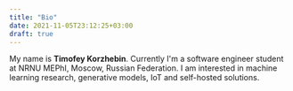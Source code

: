 ```yaml
---
title: "Bio"
date: 2021-11-05T23:12:25+03:00
draft: true
---
```


My name is **Timofey Korzhebin**. Currently I'm a software engineer student at NRNU MEPhI, Moscow, Russian Federation. I am interested in machine learning research, generative models, IoT and self-hosted solutions.
